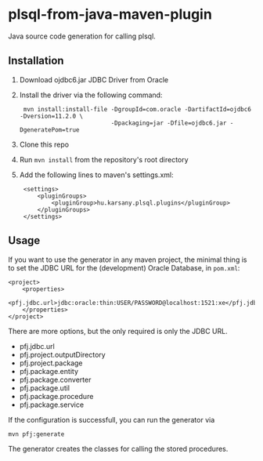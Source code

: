 plsql-from-java-maven-plugin
============================

Java source code generation for calling plsql.

Installation
------------

1. Download ojdbc6.jar JDBC Driver from Oracle 

2. Install the driver via the following command:

        mvn install:install-file -DgroupId=com.oracle -DartifactId=ojdbc6 -Dversion=11.2.0 \
                                 -Dpackaging=jar -Dfile=ojdbc6.jar -DgeneratePom=true

3. Clone this repo
4. Run `mvn install` from the repository's root directory
5. Add the following lines to maven's settings.xml:

        <settings>
            <pluginGroups>
                <pluginGroup>hu.karsany.plsql.plugins</pluginGroup>
            </pluginGroups>
        </settings>
Usage
-----

If you want to use the generator in any maven project, the minimal thing is to set the JDBC URL for the (development) Oracle Database, in `pom.xml`:

    <project>
        <properties>
            <pfj.jdbc.url>jdbc:oracle:thin:USER/PASSWORD@localhost:1521:xe</pfj.jdbc.url>
        </properties>
    </project>

There are more options, but the only required is only the JDBC URL.
  * pfj.jdbc.url
  * pfj.project.outputDirectory
  * pfj.project.package
  * pfj.package.entity
  * pfj.package.converter
  * pfj.package.util
  * pfj.package.procedure
  * pfj.package.service

If the configuration is successfull, you can run the generator via

    mvn pfj:generate
    
The generator creates the classes for calling the stored procedures.